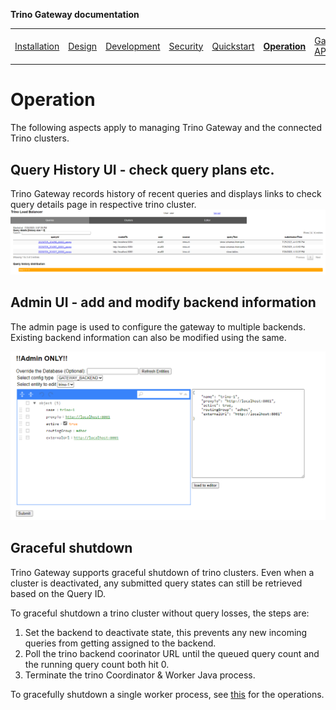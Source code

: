 **Trino Gateway documentation**

<table>
  <tr>
    <td><a href="installation.md">Installation</a></td>
    <td><a href="design.md">Design</a></td>
    <td><a href="development.md">Development</a></td>
    <td><a href="security.md">Security</a></td>
    <td><a href="quickstart.md">Quickstart</a></td>
    <td><b><a href="operation.md">Operation</a></b></td>
    <td><a href="gateway-api.md">Gateway API</a></td>
    <td><a href="resource-groups-api.md">Resource groups API</a></td>
    <td><a href="routing-rules.md">Routing rules</a></td>
    <td><a href="references.md">References</a></td>
    <td><a href="release-notes.md">Release notes</a></td>
  </tr>
</table>

# Operation

The following aspects apply to managing Trino Gateway and the connected Trino
clusters.

## Query History UI - check query plans etc.

Trino Gateway records history of recent queries and displays links to check query
details page in respective trino cluster.
![trino.gateway.io](/docs/assets/trinogateway_query_history.png)

## Admin UI - add and modify backend information

The admin page is used to configure the gateway to multiple backends.
Existing backend information can also be modified using the same.

![trino.gateway.io/entity](/docs/assets/trinogateway_ha_admin.png)


## Graceful shutdown

Trino Gateway supports graceful shutdown of trino clusters. Even when a cluster
is deactivated, any submitted query states can still be retrieved based on the
Query ID.

To graceful shutdown a trino cluster without query losses, the steps are:

1. Set the backend to deactivate state, this prevents any new incoming queries
   from getting assigned to the backend.
2. Poll the trino backend coorinator URL until the queued query count and the
   running query count both hit 0.
3. Terminate the trino Coordinator & Worker Java process.

To gracefully shutdown a single worker process, see
[this](https://trino.io/docs/current/admin/graceful-shutdown.html) for the
operations.

